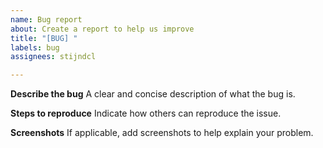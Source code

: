 ```yaml
---
name: Bug report
about: Create a report to help us improve
title: "[BUG] "
labels: bug
assignees: stijndcl

---
```


**Describe the bug**
A clear and concise description of what the bug is.

**Steps to reproduce**
Indicate how others can reproduce the issue.

**Screenshots**
If applicable, add screenshots to help explain your problem.
